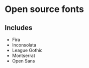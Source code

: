 # Open source fonts

Includes
--------

* Fira
* Inconsolata
* League Gothic
* Montserrat
* Open Sans
